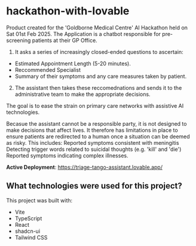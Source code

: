 # hackathon-with-lovable
Product created for the 'Goldborne Medical Centre' AI Hackathon held on Sat 01st Feb 2025.
The Application is a chatbot responsible for pre-screening patients at their GP Office.
1. It asks a series of increasingly closed-ended questions to ascertain:
  - Estimated Appointment Length (5-20 minutes).
  - Reccommended Specialist 
  - Summary of their symptoms and any care measures taken by patient.
2. The assistant then takes these reccomednations and sends it to the administrative team to make the appropriate decisions.
  
The goal is to ease the strain on primary care networks with assistive AI technologies.

Becasue the assistant cannot be a responsible party, it is not designed to make decisions that affect lives. It therefore has limitations in place to ensure patients are redirected to a human once a situation can be deemed as risky. This includes:
Reported symptoms consistent with meningitis
Detecting trigger words related to suicidal thoughts (e.g. 'kill' and 'die')
Reported symptoms indicating complex illnesses.

**Active Deployment**: https://triage-tango-assistant.lovable.app/

## What technologies were used for this project?
This project was built with:
- Vite
- TypeScript
- React
- shadcn-ui
- Tailwind CSS
